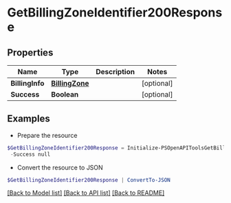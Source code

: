 # GetBillingZoneIdentifier200Response
## Properties

Name | Type | Description | Notes
------------ | ------------- | ------------- | -------------
**BillingInfo** | [**BillingZone**](BillingZone.md) |  | [optional] 
**Success** | **Boolean** |  | [optional] 

## Examples

- Prepare the resource
```powershell
$GetBillingZoneIdentifier200Response = Initialize-PSOpenAPIToolsGetBillingZoneIdentifier200Response  -BillingInfo null `
 -Success null
```

- Convert the resource to JSON
```powershell
$GetBillingZoneIdentifier200Response | ConvertTo-JSON
```

[[Back to Model list]](../README.md#documentation-for-models) [[Back to API list]](../README.md#documentation-for-api-endpoints) [[Back to README]](../README.md)

